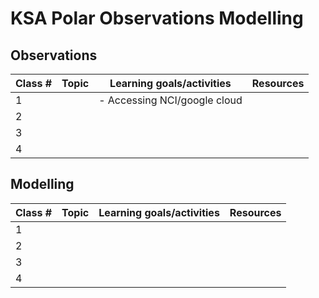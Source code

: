 # KSA Polar Observations Modelling

## Observations 
| Class # | Topic | Learning goals/activities    | Resources |
| ------- | ----- | ---------------------------- | --------- |
| 1       |       | - Accessing NCI/google cloud |           |
| 2       |       |                              |           |
| 3       |       |                              |           |
| 4       |       |                              |           |

## Modelling
| Class # | Topic | Learning goals/activities    | Resources |
| ------- | ----- | ---------------------------- | --------- |
| 1       |       |                              |           |
| 2       |       |                              |           |
| 3       |       |                              |           |
| 4       |       |                              |           |
